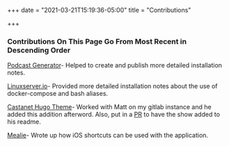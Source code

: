 +++
date = "2021-03-21T15:19:36-05:00"
title = "Contributions"

+++
### Contributions On This Page Go From Most Recent in Descending Order

[Podcast Generator](https://github.com/PodcastGenerator/PodcastGenerator/commit/3ef16653c0632ffb69024eef846b5bed6754288c)- Helped to create and publish more detailed installation notes.

[Linuxserver.io](https://github.com/linuxserver/docker-documentation/pull/36)- Provided more detailed installation notes about the use of docker-compose and bash aliases. 

[Castanet Hugo Theme](https://github.com/mattstratton/castanet/pull/343)- Worked with Matt on my gitlab instance and he added this addition afterword. Also, put in a [PR](https://github.com/mattstratton/castanet/pull/345) to have the show added to his readme.

[Mealie](https://github.com/hay-kot/mealie/pull/181)- Wrote up how iOS shortcuts can be used with the application.